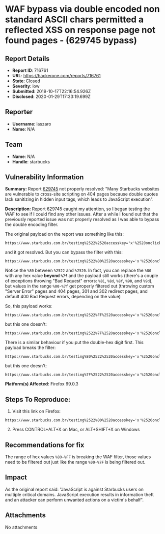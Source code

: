 # WAF bypass via double encoded non standard ASCII chars permitted a reflected XSS on response page not found pages - (629745 bypass)

## Report Details
- **Report ID**: 716761
- **URL**: https://hackerone.com/reports/716761
- **State**: Closed
- **Severity**: low
- **Submitted**: 2019-10-17T22:16:54.926Z
- **Disclosed**: 2020-01-29T17:33:19.699Z

## Reporter
- **Username**: laszaro
- **Name**: N/A

## Team
- **Name**: N/A
- **Handle**: starbucks

## Vulnerability Information
**Summary:** Report [629745](https://hackerone.com/reports/629745) not properly resolved: "Many Starbucks websites are vulnerable to cross-site scripting on 404 pages because double quotes lack sanitizing in hidden input tags, which leads to JavaScript execution".

**Description:**
Report 629745 caught my attention, so I began testing the WAF to see if I could find any other issues. After a while I found out that the previously reported issue was not properly resolved as I was able to bypass the double encoding filter.

The original payload on the report was something like this:
```
https://www.starbucks.com.br/testing%2522%2520accesskey='x'%2520onclick='confirm%601%60'
```
and it got resolved. But you can bypass the filter with this:
```
https://www.starbucks.com.br/testing%2522%80%2520accesskey='x'%2520onclick='confirm%601%60'
```
Notice the `%80` between `%2522` and `%2520`. In fact, you can replace the `%80` with any hex value __beyond `%7f`__  and the payload still works (there's a couple of exceptions throwing "Bad Request" errors:  `%81`, `%8d`, `%8f`, `%90`, and `%9d`), but values in the range `%00-%7f` get properly filtered out (throwing custom "Server Error" pages and 404 pages, 301 and 302 redirect pages, and default 400 Bad Request errors, depending on the value)

So, this payload works:
```
https://www.starbucks.com.br/testing%2522%FF%2520accesskey='x'%2520onclick='confirm%601%60'
```
but this one doesn't:
```
https://www.starbucks.com.br/testing%2522%7F%2520accesskey='x'%2520onclick='confirm%601%60'
```

There is a similar behaviour if you put the double-hex digit first.
This payload breaks the filter:
```
https://www.starbucks.com.br/testing%80%2522%2520accesskey='x'%2520onclick='confirm%601%60'
```
but this one doesn't:
```
https://www.starbucks.com.br/testing%7F%2522%2520accesskey='x'%2520onclick='confirm%601%60'
```

**Platform(s) Affected:** Firefox 69.0.3

## Steps To Reproduce:

  1. Visit this link on Firefox: 

```
https://www.starbucks.com.br/testing%2522%80%2520accesskey='x'%2520onclick='confirm%601%60'
```

  2. Press CONTROL+ALT+X on Mac, or ALT+SHIFT+X on Windows

## Recommendations for fix
The range of hex values `%80-%FF` is breaking the WAF filter, those values need to be filtered out just like the range `%00-%7F` is being filtered out.

## Impact

As the original report said:
"JavaScript is against Starbucks users on multiple critical domains. JavaScript execution results in information theft and an attacker can perform unwanted actions on a victim's behalf".

## Attachments
No attachments
